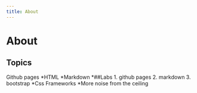 ```yaml
---
title: About
---
```

# About
## Topics
Github pages
*HTML
*Markdown
*##Labs
	1. github pages
	2. markdown
	3. bootstrap
*Css Frameworks
*More noise from the ceiling

